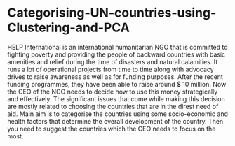 # Categorising-UN-countries-using-Clustering-and-PCA
HELP International is an international humanitarian NGO that is committed to fighting poverty and providing the people of backward countries with basic amenities and relief during the time of disasters and natural calamities. It runs a lot of operational projects from time to time along with advocacy drives to raise awareness as well as for funding purposes.     After the recent funding programmes, they have been able to raise around $ 10 million. Now the CEO of the NGO needs to decide how to use this money strategically and effectively. The significant issues that come while making this decision are mostly related to choosing the countries that are in the direst need of aid. 
Main aim is to categorise the countries using some socio-economic and health factors that determine the overall development of the country. Then you need to suggest the countries which the CEO needs to focus on the most.  

